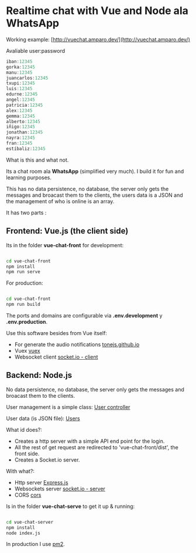 # Realtime chat with Vue and Node ala WhatsApp

Working example: [http://vuechat.amparo.dev/](http://vuechat.amparo.dev/)

Avaliable user:password

~~~ js
iban:12345
gorka:12345
manu:12345
juancarlos:12345
txupi:12345
luis:12345
edurne:12345 
angel:12345 
patricia:12345 
alex:12345 
gemma:12345 
alberto:12345 
iñigo:12345 
jonathan:12345 
nayra:12345 
fran:12345 
estíbaliz:12345 
~~~

What is this and what not.

Its a chat room ala **WhatsApp** (simplified very much). I build it for fun and learning purposes.

This has no data persistence, no database, the server only gets the messages and broacast them to the clients, the users data is a JSON and the management of who is online is an array.

It has two parts :

## Frontend: Vue.js (the client side)

Its in the folder **vue-chat-front** for development:

~~~ bash

cd vue-chat-front
npm install
npm run serve

~~~

For production:

~~~ bash

cd vue-chat-front
npm run build

~~~

The ports and domains are configurable via **.env.development** y **.env.production**.

Use this software besides from Vue itself:

* For generate the audio notifications [tonejs.github.io](https://tonejs.github.io/)
* Vuex [vuex](https://vuex.vuejs.org/guide/modules.html)
* Websocket client [socket.io - client](https://socket.io/)

## Backend: Node.js

No data persistence, no database, the server only gets the messages and broacast them to the clients.

User management is a simple class: [User controller](https://github.com/IbanMM/vue-chat/blob/master/vue-chat-server/controllers/users.controller.js)

User data (is JSON file): [Users](https://github.com/IbanMM/vue-chat/blob/master/vue-chat-server/data/users.json)


What id does?:

* Creates a http server with a simple API end point for the login.
* All the rest of get request are redirected to 'vue-chat-front/dist', the front side.
* Creates a Socket.io server.


With what?:

* Http server [Express.js](https://expressjs.com/)
* Websockets server [socket.io - server](https://socket.io/)
* CORS [cors](https://github.com/expressjs/cors)


Is in the folder **vue-chat-serve** to get it up & running:

~~~ bash

cd vue-chat-server
npm install
node index.js

~~~

In production I use [pm2](https://pm2.keymetrics.io/).